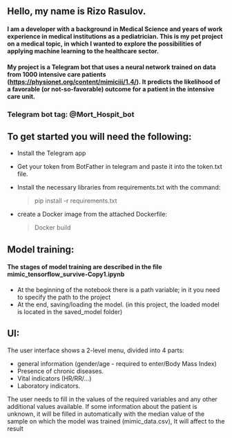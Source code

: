 ## Hello, my name is Rizo Rasulov.
#### I am a developer with a background in Medical Science and years of work experience in medical institutions as a pediatrician. This is my pet project on a medical topic, in which I wanted to explore the possibilities of applying machine learning to the healthcare sector.
#### My project is a Telegram bot that uses a neural network trained on data from 1000 intensive care patients (https://physionet.org/content/mimiciii/1.4/). It predicts the likelihood of a favorable (or not-so-favorable) outcome for a patient in the intensive care unit.
### Telegram bot tag: @Mort_Hospit_bot
## To get started you will need the following:
* Install the Telegram app
* Get your token from BotFather in telegram and paste it into the token.txt file.
* Install the necessary libraries from requirements.txt with the command:
  > pip install -r requirements.txt

* create a Docker image from the attached Dockerfile:
  > Docker build

## Model training:

#### The stages of model training are described in the file mimic_tensorflow_survive-Copy1.ipynb

* At the beginning of the notebook there is a path variable; in it you need to specify the path to the project
* At the end, saving/loading the model. (in this project, the loaded model is located in the saved_model folder)

## UI:

The user interface shows a 2-level menu, divided into 4 parts:

* general information (gender/age - required to enter/Body Mass Index)
* Presence of chronic diseases.
* Vital indicators (HR/RR/...)
* Laboratory indicators.

The user needs to fill in the values of the required variables and any other additional values available. If some information about the patient is unknown, it will be filled in automatically with the median value of the sample on which the model was trained (mimic_data.csv), It will affect to the result